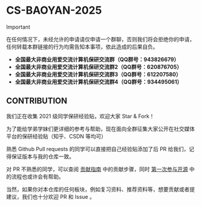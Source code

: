 # CS-BAOYAN-2025

> [!IMPORTANT]
> 在任何情况下，未经允许的申请请仅申请一个群聊，否则我们将会拒绝你的申请，任何转载本群链接的行为均需告知本事项，依此造成的后果自负。

- **全国最大非商业用爱交流计算机保研交流群（QQ群号：943826679）**
- **全国最大非商业用爱交流计算机保研交流群2（QQ群号：620876705）**
- **全国最大非商业用爱交流计算机保研交流群3（QQ群号：612207580）**
- **全国最大非商业用爱交流计算机保研交流群4（QQ群号：934495061）**

## CONTRIBUTION

我们正在收集 2021 级同学保研经验贴，欢迎大家 Star & Fork！

为了能给学弟学妹们更详细的参考与帮助，现在面向全群征集大家公开在社交媒体平台的保研经验贴（知乎、CSDN 等均可）

熟悉 Github Pull requests 的同学可以直接把自己经验贴添加了后 PR 给我们，记得保证版本与我的仓库一致。

对 PR 不熟悉的同学，可以查阅 [贡献指南](https://cs-baoyan.github.io/CS-BAOYAN-2025/%E8%B4%A1%E7%8C%AE%E6%8C%87%E5%8D%97.html) 中的贡献步骤，同时 [第一次参与开源](https://github.com/firstcontributions/first-contributions/blob/main/translations/README.zh-cn.md) 中的流程也或许会有帮助。

当然，如果你对本仓库的任何板块，例如复习资料、推荐资料等，想要贡献或者提建议，我们也十分欢迎 PR 和 Issue 。